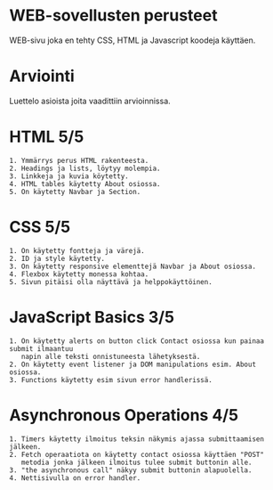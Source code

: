 # WEB-sovellusten perusteet
 WEB-sivu joka en tehty CSS, HTML ja Javascript koodeja käyttäen.

 # Arviointi
 Luettelo asioista joita vaadittiin arvioinnissa.

 # HTML 5/5
    1. Ymmärrys perus HTML rakenteesta.
    2. Headings ja lists, löytyy molempia.
    3. Linkkeja ja kuvia köytetty.
    4. HTML tables käytetty About osiossa.
    5. On käytetty Navbar ja Section.

  # CSS 5/5
    1. On käytetty fontteja ja värejä.
    2. ID ja style käytetty.
    3. On käytetty responsive elementtejä Navbar ja About osiossa.
    4. Flexbox käytetty monessa kohtaa.
    5. Sivun pitäisi olla näyttävä ja helppokäyttöinen.

  # JavaScript Basics 3/5
    1. On käytetty alerts on button click Contact osiossa kun painaa submit ilmaantuu 
       napin alle teksti onnistuneesta lähetyksestä.
    2. On käytetty event listener ja DOM manipulations esim. About osiossa.
    3. Functions käytetty esim sivun error handlerissä.
    
  # Asynchronous Operations 4/5
    1. Timers käytetty ilmoitus teksin näkymis ajassa submittaamisen jälkeen.
    2. Fetch operaatiota on käytetty contact osiossa käyttäen "POST" 
       metodia jonka jälkeen ilmoitus tulee submit buttonin alle.
    3. "the asynchronous call" näkyy submit buttonin alapuolella.
    4. Nettisivulla on error handler.

 
